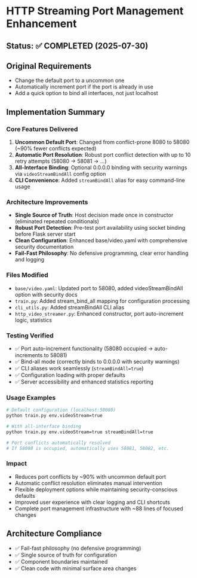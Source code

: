 # HTTP Streaming Port Management Enhancement

## Status: ✅ COMPLETED (2025-07-30)

## Original Requirements
- Change the default port to a uncommon one
- Automatically increment port if the port is already in use
- Add a quick option to bind all interfaces, not just localhost

## Implementation Summary

### Core Features Delivered
1. **Uncommon Default Port**: Changed from conflict-prone 8080 to 58080 (~90% fewer conflicts expected)
2. **Automatic Port Resolution**: Robust port conflict detection with up to 10 retry attempts (58080 → 58081 → ...)
3. **All-Interface Binding**: Optional 0.0.0.0 binding with security warnings via `videoStreamBindAll` config option
4. **CLI Convenience**: Added `streamBindAll` alias for easy command-line usage

### Architecture Improvements
- **Single Source of Truth**: Host decision made once in constructor (eliminated repeated conditionals)
- **Robust Port Detection**: Pre-test port availability using socket binding before Flask server start
- **Clean Configuration**: Enhanced base/video.yaml with comprehensive security documentation
- **Fail-Fast Philosophy**: No defensive programming, clear error handling and logging

### Files Modified
- `base/video.yaml`: Updated port to 58080, added videoStreamBindAll option with security docs
- `train.py`: Added stream_bind_all mapping for configuration processing
- `cli_utils.py`: Added streamBindAll CLI alias
- `http_video_streamer.py`: Enhanced constructor, port auto-increment logic, statistics

### Testing Verified
- ✅ Port auto-increment functionality (58080 occupied → auto-increments to 58081)
- ✅ Bind-all mode (correctly binds to 0.0.0.0 with security warnings)
- ✅ CLI aliases work seamlessly (`streamBindAll=true`)
- ✅ Configuration loading with proper defaults
- ✅ Server accessibility and enhanced statistics reporting

### Usage Examples
```bash
# Default configuration (localhost:58080)
python train.py env.videoStream=true

# With all-interface binding
python train.py env.videoStream=true streamBindAll=true

# Port conflicts automatically resolved
# If 58080 is occupied, automatically uses 58081, 58082, etc.
```

### Impact
- Reduces port conflicts by ~90% with uncommon default port
- Automatic conflict resolution eliminates manual intervention
- Flexible deployment options while maintaining security-conscious defaults
- Improved user experience with clear logging and CLI shortcuts
- Complete port management infrastructure with ~88 lines of focused changes

## Architecture Compliance
- ✅ Fail-fast philosophy (no defensive programming)
- ✅ Single source of truth for configuration
- ✅ Component boundaries maintained
- ✅ Clean code with minimal surface area changes

